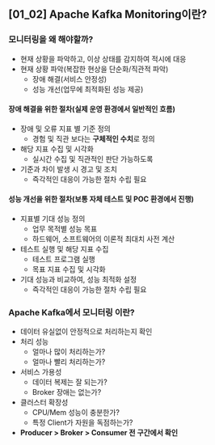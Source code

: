## [01_02] Apache Kafka Monitoring이란?

### 모니터링을 왜 해야할까?
- 현재 상황을 파악하고, 이상 상태를 감지하여 적시에 대응
- 현재 상황 파악(복잡한 현상을 단순화/직관적 파악)
  - 장애 해결(서비스 안정성)
  - 성능 개선(업무에 최적화된 성능 제공)

#### 장애 해결을 위한 절차(실제 운영 환경에서 일반적인 흐름)
- 장애 및 오류 지표 별 기준 정의
  - 경험 및 직관 보다는 **구체적인 수치**로 정의
- 해당 지표 수집 및 시각화
  - 실시간 수집 및 직관적인 판단 가능하도록
- 기준과 차이 발생 시 경고 및 조치
  - 즉각적인 대응이 가능한 절차 수립 필요

#### 성능 개선을 위한 절차(보통 자체 테스트 및 POC 환경에서 진행)
- 지표별 기대 성능 정의
  - 업무 목적별 성능 목표
  - 하드웨어, 소프트웨어의 이론적 최대치 사전 계산
- 테스트 실행 및 해당 지표 수집
  - 테스트 프로그램 실행
  - 목표 지표 수집 및 시각화
- 기대 성능과 비교하여, 성능 최적화 설정
  - 즉각적인 대응이 가능한 절차 수립 필요

### Apache Kafka에서 모니터링 이란?
- 데이터 유실없이 안정적으로 처리하는지 확인
- 처리 성능
  - 얼마나 많이 처리하는가?
  - 얼마나 빨리 처리하는가?
- 서비스 가용성
  - 데이터 복제는 잘 되는가?
  - Broker 장애는 없는가?
- 클러스터 확장성
  - CPU/Mem 성능이 충분한가?
  - 특정 Client가 자원을 독점하는가?
- **Producer > Broker > Consumer 전 구간에서 확인**